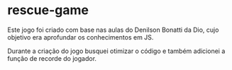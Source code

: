 # rescue-game
Este jogo foi criado com base nas aulas do Denilson Bonatti da Dio, cujo objetivo era aprofundar os conhecimentos em JS.

Durante a criação do jogo busquei otimizar o código e também adicionei a função de recorde do jogador.
